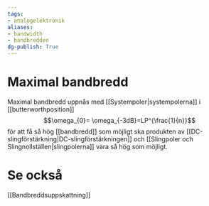 ```yaml
---
tags: 
- analogelektronik
aliases: 
- bandwidth
- bandbredden
dg-publish: True
---
```

# Maximal bandbredd
Maximal bandbredd uppnås med [[Systempoler|systempolerna]] i [[butterworthposition]]
$$\omega_{0}= \omega_{-3dB}=LP^{\frac{1}{n}}$$
för att få så hög [[bandbredd]] som möjligt ska produkten av [[DC-slingförstärkning|DC-slingförstärkningen]] och [[Slingpoler och Slingnollställen|slingpolerna]] vara så hög som möjligt.


# Se också
[[Bandbreddsuppskattning]]